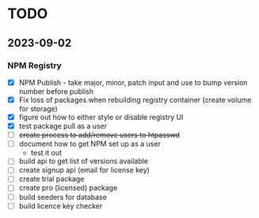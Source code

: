 # TODO

## 2023-09-02

### NPM Registry
- [x] NPM Publish - take major, minor, patch input and use to bump version number before publish
- [x] Fix loss of packages when rebuilding registry container (create volume for storage)
- [x] figure out how to either style or disable registry UI
- [x] test package pull as a user
- [ ] ~~create process to add/remove users to htpasswd~~
- [ ] document how to get NPM set up as a user
    - test it out
- [ ] build api to get list of versions available
- [ ] create signup api (email for license key)
- [ ] create trial package
- [ ] create pro (licensed) package
- [ ] build seeders for database
- [ ] build licence key checker